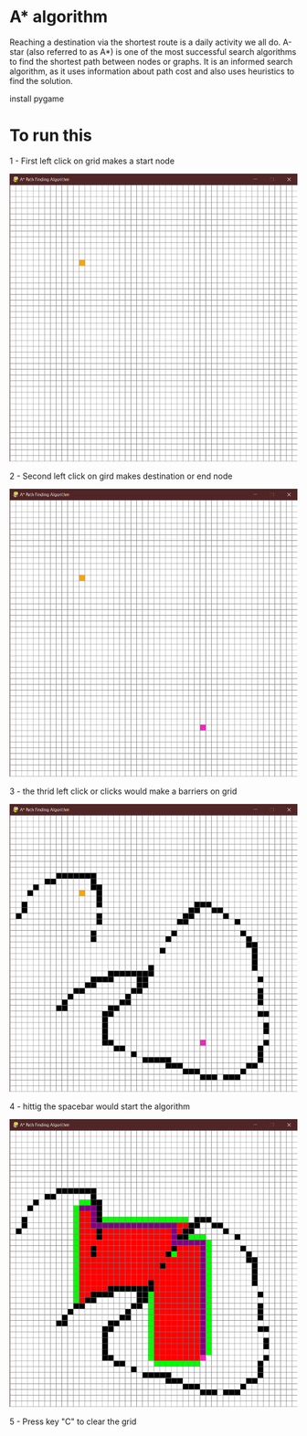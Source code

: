 # A* algorithm
Reaching a destination via the shortest route is a daily activity we all do. A-star (also referred to as A*) is one of the most successful search algorithms to find the shortest
path between nodes or graphs. It is an informed search algorithm, as it uses information about path cost and also uses heuristics to find the solution.

install pygame 

# To run this

1 - First left click on grid makes a start node

![](https://github.com/RanakJaiswar/A-algorithm/blob/main/images/A_%20Path%20Finding%20Algorithm%2001-03-2021%2011_12_16.png)

2 - Second left click on gird makes destination or end node

![](https://github.com/RanakJaiswar/A-algorithm/blob/main/images/A_%20Path%20Finding%20Algorithm%2001-03-2021%2011_12_28.png)

3 - the thrid left click or clicks would make a barriers on grid

![](https://github.com/RanakJaiswar/A-algorithm/blob/main/images/A_%20Path%20Finding%20Algorithm%2001-03-2021%2011_12_44.png)

4 - hittig the spacebar would start the algorithm 

![](https://github.com/RanakJaiswar/A-algorithm/blob/main/images/A_%20Path%20Finding%20Algorithm%2001-03-2021%2011_13_00.png)

5 - Press key "C" to clear the grid
